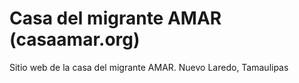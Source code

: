 # Casa del migrante AMAR (casaamar.org)
Sitio web de la casa del migrante AMAR. Nuevo Laredo, Tamaulipas
